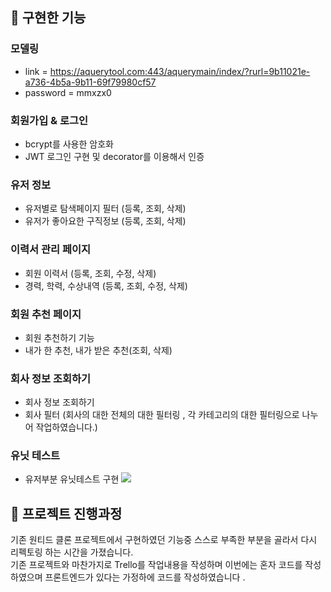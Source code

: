 

## 🌃 구현한 기능

### 모델링
+ link = https://aquerytool.com:443/aquerymain/index/?rurl=9b11021e-a736-4b5a-9b11-69f79980cf57
+ password = mmxzx0

### 회원가입 & 로그인
+ bcrypt를 사용한 암호화
+ JWT 로그인 구현 및 decorator를 이용해서 인증

### 유저 정보
+ 유저별로 탐색페이지 필터 (등록, 조회, 삭제)
+ 유저가 좋아요한 구직정보 (등록, 조회, 삭제)

### 이력서 관리 페이지
+ 회원 이력서 (등록, 조회, 수정, 삭제)
+ 경력, 학력, 수상내역 (등록, 조회, 수정, 삭제)

### 회원 추천 페이지
+ 회원 추천하기 기능
+ 내가 한 추천, 내가 받은 추천(조회, 삭제)

### 회사 정보 조회하기
+ 회사 정보 조회하기
+ 회사 필터
(회사의 대한 전체의 대한 필터링 , 각 카테고리의 대한 필터링으로 나누어 작업하였습니다.)

### 유닛 테스트
+ 유저부분 유닛테스트 구현
![](https://images.velog.io/images/rmfrn2901/post/7ff97448-8639-476d-ac7b-7bdb82269028/%EC%8A%A4%ED%81%AC%EB%A6%B0%EC%83%B7,%202020-12-06%2005-09-25.png)
## 🌃 프로젝트 진행과정
기존 원티드 클론 프로젝트에서 구현하였던 기능중 스스로 부족한 부분을 골라서 다시 리펙토링 하는 시간을 가졌습니다.   
기존 프로젝트와 마찬가지로 Trello를 작업내용을 작성하며 이번에는 혼자 코드를 작성하였으며
프론트엔드가 있다는 가정하에 코드를 작성하였습니다 .

